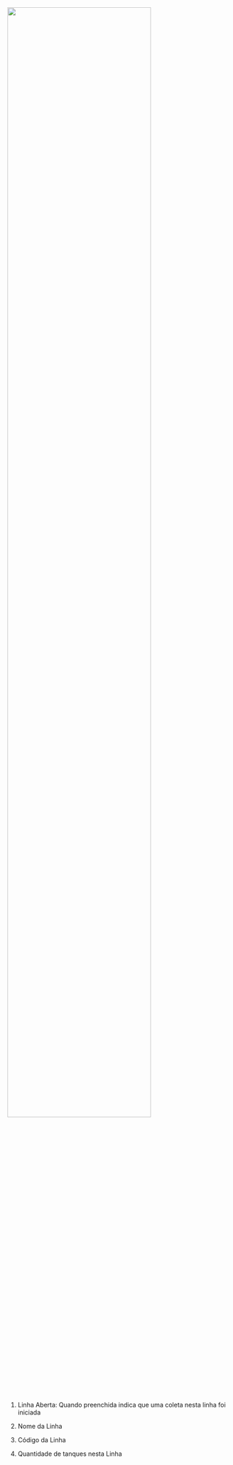  

<img src="https://hes-informatica.github.io/ColetaLeiteDocs/img/descricao_linha.png"   width="80%"/>

1. Linha Aberta: Quando preenchida indica que uma coleta nesta linha foi iniciada
  
2. Nome da Linha
  
3. Código da Linha
  
4. Quantidade de tanques nesta Linha